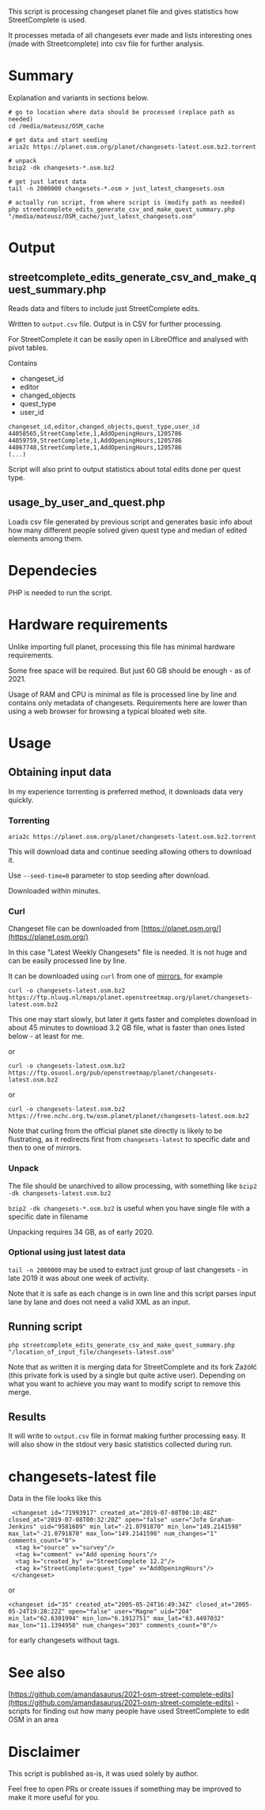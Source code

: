 This script is processing changeset planet file and gives statistics how StreetComplete is used.

It processes metada of all changesets ever made and lists interesting ones (made with Streetcomplete) into csv file for further analysis.

# Summary

Explanation and variants in sections below.

```
# go to location where data should be processed (replace path as needed)
cd /media/mateusz/OSM_cache

# get data and start seeding
aria2c https://planet.osm.org/planet/changesets-latest.osm.bz2.torrent

# unpack
bzip2 -dk changesets-*.osm.bz2

# get just latest data
tail -n 2000000 changesets-*.osm > just_latest_changesets.osm

# actually run script, from where script is (modify path as needed)
php streetcomplete_edits_generate_csv_and_make_quest_summary.php "/media/mateusz/OSM_cache/just_latest_changesets.osm"
```

# Output

## streetcomplete_edits_generate_csv_and_make_quest_summary.php

Reads data and filters to include just StreetComplete edits.

Written to `output.csv` file. Output is in CSV for further processing.

For StreetComplete it can be easily open in LibreOffice and analysed with pivot tables.

Contains
* changeset_id
* editor
* changed_objects
* quest_type
* user_id


```
changeset_id,editor,changed_objects,quest_type,user_id
44058565,StreetComplete,1,AddOpeningHours,1205786
44059759,StreetComplete,1,AddOpeningHours,1205786
44067748,StreetComplete,1,AddOpeningHours,1205786
(...)
```

Script will also print to output statistics about total edits done per quest type.

## usage_by_user_and_quest.php

Loads csv file generated by previous script and generates basic info about how many different people solved given quest type and median of edited elements among them.

# Dependecies

PHP is needed to run the script.

# Hardware requirements

Unlike importing full planet, processing this file has minimal hardware requirements.

Some free space will be required. But just 60 GB should be enough - as of 2021.

Usage of RAM and CPU is minimal as file is processed line by line and contains only metadata of changesets. Requirements here are lower than using a web browser for browsing a typical bloated web site.

# Usage

## Obtaining input data
In my experience torrenting is preferred method, it downloads data very quickly.

### Torrenting

`aria2c https://planet.osm.org/planet/changesets-latest.osm.bz2.torrent`

This will download data and continue seeding allowing others to download it.

Use `--seed-time=0` parameter to stop seeding after download.

Downloaded within minutes.

### Curl

Changeset file can be downloaded from [https://planet.osm.org/](https://planet.osm.org/)

In this case "Latest Weekly Changesets" file is needed. It is not huge and can be easily processed line by line.

It can be downloaded using `curl` from one of [mirrors](https://wiki.openstreetmap.org/wiki/Planet.osm#Downloading), for example

`curl -o changesets-latest.osm.bz2 https://ftp.nluug.nl/maps/planet.openstreetmap.org/planet/changesets-latest.osm.bz2`

This one may start slowly, but later it gets faster and completes download in about 45 minutes to download 3.2 GB file, what is faster than ones listed below - at least for me.

or

`curl -o changesets-latest.osm.bz2 https://ftp.osuosl.org/pub/openstreetmap/planet/changesets-latest.osm.bz2`

or

`curl -o changesets-latest.osm.bz2 https://free.nchc.org.tw/osm.planet/planet/changesets-latest.osm.bz2`

Note that curling from the official planet site directly is likely to be flustrating, as it redirects first from `changesets-latest` to specific date and then to one of mirrors.

### Unpack

The file should be unarchived to allow processing, with something like `bzip2 -dk changesets-latest.osm.bz2`

`bzip2 -dk changesets-*.osm.bz2` is useful when you have single file with a specific date in filename

Unpacking requires 34 GB, as of early 2020.


### Optional using just latest data

`tail -n 2000000` may be used to extract just group of last changesets - in late 2019 it was about one week of activity.

Note that it is safe as each change is in own line and this script parses input lane by lane and does not need a valid XML as an input.

## Running script

`php streetcomplete_edits_generate_csv_and_make_quest_summary.php "/location_of_input_file/changesets-latest.osm"`

Note that as written it is merging data for StreetComplete and its fork Zażółć (this private fork is used by a single but quite active user). Depending on what you want to achieve you may want to modify script to remove this merge.

## Results

It will write to `output.csv` file in format making further processing easy. It will also show in the stdout very basic statistics collected during run.

# changesets-latest file

Data in the file looks like this

```
 <changeset id="71993917" created_at="2019-07-08T00:10:48Z" closed_at="2019-07-08T00:32:20Z" open="false" user="Jofe Graham-Jenkins" uid="9581609" min_lat="-21.0791870" min_lon="149.2141598" max_lat="-21.0791870" max_lon="149.2141598" num_changes="1" comments_count="0">
  <tag k="source" v="survey"/>
  <tag k="comment" v="Add opening hours"/>
  <tag k="created_by" v="StreetComplete 12.2"/>
  <tag k="StreetComplete:quest_type" v="AddOpeningHours"/>
 </changeset>
```

or

```
<changeset id="35" created_at="2005-05-24T16:49:34Z" closed_at="2005-05-24T19:28:22Z" open="false" user="Magne" uid="204" min_lat="62.6301994" min_lon="6.1912751" max_lat="63.4497032" max_lon="11.1394958" num_changes="303" comments_count="0"/>
```

for early changesets without tags.

# See also

[https://github.com/amandasaurus/2021-osm-street-complete-edits](https://github.com/amandasaurus/2021-osm-street-complete-edits) - scripts for finding out how many people have used StreetComplete to edit OSM in an area

# Disclaimer

This script is published as-is, it was used solely by author.

Feel free to open PRs or create issues if something may be improved to make it more useful for you.
